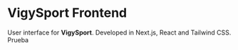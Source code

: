 # VigySport Frontend

User interface for **VigySport**. Developed in Next.js, React and Tailwind CSS.
Prueba